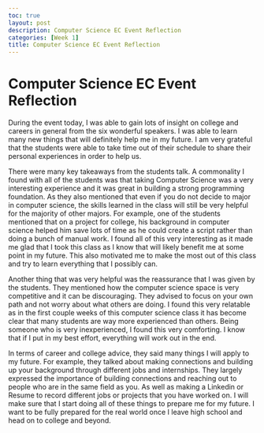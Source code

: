 ```yaml
---
toc: true
layout: post
description: Computer Science EC Event Reflection
categories: [Week 1]
title: Computer Science EC Event Reflection
---
```

# Computer Science EC Event Reflection 


During the event today, I was able to gain lots of insight on college and careers in general from the six wonderful speakers. I was able to learn many new things that will definitely help me in my future. I am very grateful that the students were able to take time out of their schedule to share their personal experiences in order to help us.

There were many key takeaways from the students talk. A commonality I found with all of the students was that taking Computer Science was a very interesting experience and it was great in building a strong programming foundation. As they also mentioned that even if you do not decide to major in computer science, the skills learned in the class will still be very helpful for the majority of other majors. For example, one of the students mentioned that on a project for college, his background in computer science helped him save lots of time as he could create a script rather than doing a bunch of manual work. I found all of this very interesting as it made me glad that I took this class as I know that will likely benefit me at some point in my future. This also motivated me to make the most out of this class and try to learn everything that I possibly can.

Another thing that was very helpful was the reassurance that I was given by the students. They mentioned how the computer science space is very competitive and it can be discouraging. They advised to focus on your own path and not worry about what others are doing. I found this very relatable as in the first couple weeks of this computer science class it has become clear that many students are way more experienced than others. Being someone who is very inexperienced, I found this very comforting. I know that if I put in my best effort, everything will work out in the end.

In terms of career and college advice, they said many things I will apply to my future. For example, they talked about making connections and building up your background through different jobs and internships. They largely expressed the importance of building connections and reaching out to people who are in the same field as you. As well as making a Linkedin or Resume to record different jobs or projects that you have worked on. I will make sure that I start doing all of these things to prepare me for my future. I want to be fully prepared for the real world once I leave high school and head on to college and beyond.



